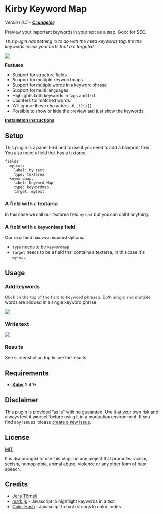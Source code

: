 # Kirby Keyword Map

*Version 0.5* - ***[Changelog](docs/changelog.md)***

Preview your important keywords in your text as a map. Good for SEO.

*This plugin has nothing to to do with the meta keywords tag. It's the keywords inside your texts that are targeted.*

![](docs/preview.png)

**Features**

- Support for structure fields
- Support for multiple keyword maps
- Support for mutiple words in a keyword phrase
- Support for multi languages
- Highlights both keywords in tags and text.
- Counters for matched words.
- Will ignore these characters `-#,.!?()[]`.
- Possible to show or hide the preview and just show the keywords.

[**Installation instructions**](docs/install.md)

## Setup

This plugin is a panel field and to use it you need to add a blueprint field. You also need a field that has a textarea.

```
fields:
  mytext:
    label: My text
    type: textarea
  keywordmap:
    label: Keyword Map
    type: keywordmap
    target: mytext
```

### A field with a textarea

In this case we call our textarea field `mytext` but you can call it anything.

### A field with a `keywordmap` field

Our new field has two required options:

- `type` needs to be `keywordmap`
- `target` needs to be a field that contains a textarea, in this case it's `mytext`.

## Usage

### Add keywords

Click on the top of the field to keyword phrases. Both single and multiple words are allowed in a single keyword phrase. 

![](docs/tags.png)

### Write text

![](docs/text.png)

### Results

See screenshot on top to see the results.

## Requirements

- [**Kirby**](https://getkirby.com/) 2.4.1+

## Disclaimer

This plugin is provided "as is" with no guarantee. Use it at your own risk and always test it yourself before using it in a production environment. If you find any issues, please [create a new issue](https://github.com/jenstornell/kirby-keyword-map/issues/new).

## License

[MIT](https://opensource.org/licenses/MIT)

It is discouraged to use this plugin in any project that promotes racism, sexism, homophobia, animal abuse, violence or any other form of hate speech.

## Credits

- [Jens Törnell](https://github.com/jenstornell)
- [mark.js](https://markjs.io) - Javascript to hightlight keywords in a text
- [Color Hash](https://github.com/zenozeng/color-hash) - Javascript to hash strings to color codes.